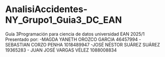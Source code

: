 # AnalisiAccidentes-NY_Grupo1_Guia3_DC_EAN
Guía 3Programación para ciencia de datos universidad EAN 2025/1  Presentado por:  -MAGDA YANETH OROZCO GARCIA 46457994  -SEBASTIAN CORZO PENHA 1018489947  -JOSÉ NÉSTOR SUÁREZ SUÁREZ 19365283 -  JUAN JOSÉ VARGAS VÉLEZ 1088008834  
